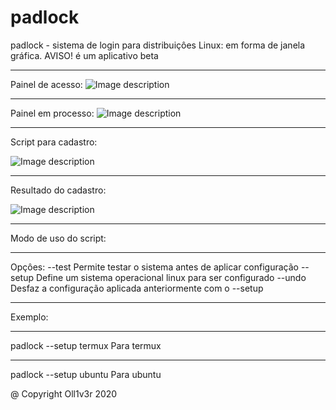 # padlock
padlock - sistema de login para distribuiçôes Linux: em forma de janela gráfica. AVISO! é um aplicativo beta

----
Painel de acesso:
![Image description](https://github.com/Oll1v3r/padlock/blob/master/src/media/painel-1.png)

----
Painel em processo:
![Image description](https://github.com/Oll1v3r/padlock/blob/master/src/media/painel-2.png)

----
Script para cadastro:

![Image description](https://github.com/Oll1v3r/padlock/blob/master/src/media/setupRegister.png)

----
Resultado do cadastro:

![Image description](https://github.com/Oll1v3r/padlock/blob/master/src/media/setupRegistered.png)


----
Modo de uso do script:

-----
Opçôes:
	--test		Permite testar o sistema antes de aplicar configuração
	--setup		Define um sistema operacional linux para ser configurado
	--undo		Desfaz a configuração aplicada anteriormente com o --setup


-----
Exemplo:

-----
padlock --setup termux	Para termux

-----
padlock --setup	ubuntu	Para ubuntu


@ Copyright Oll1v3r 2020
